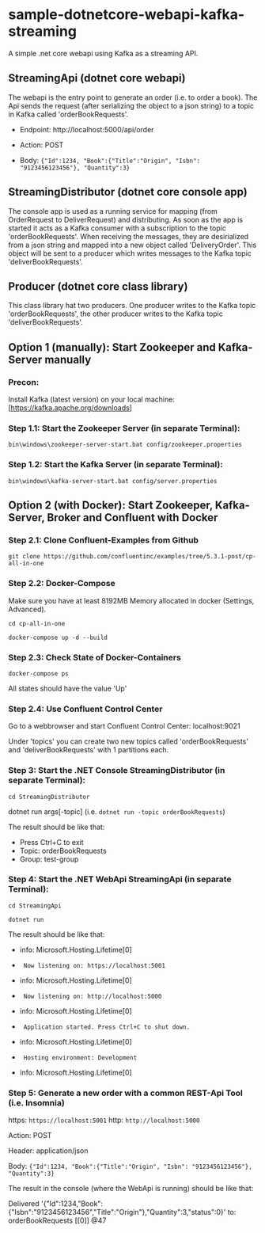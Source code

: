 # sample-dotnetcore-webapi-kafka-streaming
A simple .net core webapi using Kafka as a streaming API.

## StreamingApi (dotnet core webapi)
The webapi is the entry point to generate an order (i.e. to order a book). The Api sends the request (after serializing the object to a json string) to a topic in Kafka called 'orderBookRequests'.

- Endpoint: http://localhost:5000/api/order

- Action: POST

- Body: ``` {"Id":1234, "Book":{"Title":"Origin", "Isbn": "9123456123456"}, "Quantity":3} ```

## StreamingDistributor (dotnet core console app)
The console app is used as a running service for mapping (from OrderRequest to DeliverRequest) and distributing. As soon as the app is started it acts as a Kafka consumer with a subscription to the topic 'orderBookRequests'. When receiving the messages, they are desirialized from a json string and mapped into a new object called 'DeliveryOrder'. This object will be sent to a producer which writes messages to the Kafka topic 'deliverBookRequests'.

## Producer (dotnet core class library)
This class library hat two producers. One producer writes to the Kafka topic 'orderBookRequests', the other producer writes to the Kafka topic 'deliverBookRequests'.

## Option 1 (manually): Start Zookeeper and Kafka-Server manually

### Precon:
Install Kafka (latest version) on your local machine: [https://kafka.apache.org/downloads]

### Step 1.1: Start the Zookeeper Server (in separate Terminal):
```bin\windows\zookeeper-server-start.bat config/zookeeper.properties```

### Step 1.2: Start the Kafka Server (in separate Terminal):
```bin\windows\kafka-server-start.bat config/server.properties```

## Option 2 (with Docker): Start Zookeeper, Kafka-Server, Broker and Confluent with Docker

### Step 2.1: Clone Confluent-Examples from Github
```git clone https://github.com/confluentinc/examples/tree/5.3.1-post/cp-all-in-one```

### Step 2.2: Docker-Compose
Make sure you have at least 8192MB Memory allocated in docker (Settings, Advanced).

```cd cp-all-in-one```

```docker-compose up -d --build```

### Step 2.3: Check State of Docker-Containers
```docker-compose ps```

All states should have the value 'Up'

### Step 2.4: Use Confluent Control Center
Go to a webbrowser and start Confluent Control Center: localhost:9021

Under 'topics' you can create two new topics called 'orderBookRequests' and 'deliverBookRequests' with 1 partitions each.


### Step 3: Start the .NET Console StreamingDistributor (in separate Terminal):

```cd StreamingDistributor```

dotnet run args[-topic]  (i.e. ```dotnet run -topic orderBookRequests```)

The result should be like that:

- Press Ctrl+C to exit
- Topic: orderBookRequests
- Group: test-group

### Step 4: Start the .NET WebApi StreamingApi (in separate Terminal):

```cd StreamingApi```

```dotnet run```

The result should be like that:

- info: Microsoft.Hosting.Lifetime[0]
-      Now listening on: https://localhost:5001
- info: Microsoft.Hosting.Lifetime[0]
-      Now listening on: http://localhost:5000
- info: Microsoft.Hosting.Lifetime[0]
-      Application started. Press Ctrl+C to shut down.
- info: Microsoft.Hosting.Lifetime[0]
-      Hosting environment: Development
- info: Microsoft.Hosting.Lifetime[0]

### Step 5: Generate a new order with a common REST-Api Tool (i.e. Insomnia)

https: ```https://localhost:5001```
http: ```http://localhost:5000```

Action: POST

Header: application/json

Body: ``` {"Id":1234, "Book":{"Title":"Origin", "Isbn": "9123456123456"}, "Quantity":3} ```

The result in the console (where the WebApi is running) should be like that:

Delivered '{"Id":1234,"Book":{"Isbn":"9123456123456","Title":"Origin"},"Quantity":3,"status":0}' to: orderBookRequests [[0]] @47
